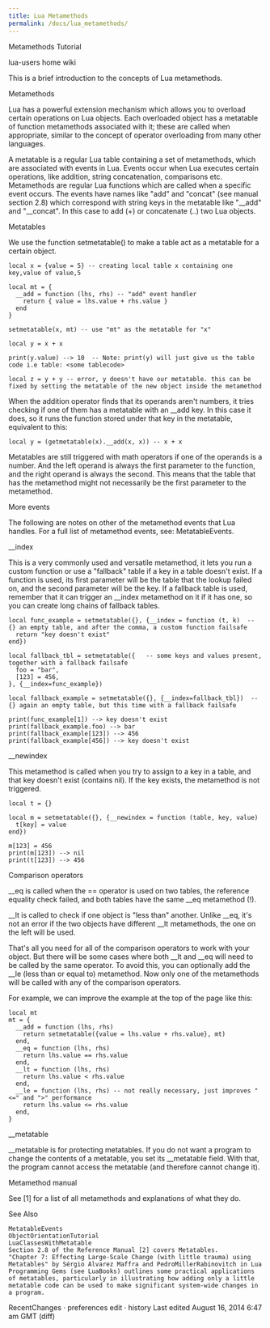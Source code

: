 ```yaml
---
title: Lua Metamethods
permalink: /docs/lua_metamethods/
---
```

Metamethods Tutorial
	
lua-users home
	wiki

This is a brief introduction to the concepts of Lua metamethods.

Metamethods

Lua has a powerful extension mechanism which allows you to overload certain operations on Lua objects. Each overloaded object has a metatable of function metamethods associated with it; these are called when appropriate, similar to the concept of operator overloading from many other languages.

A metatable is a regular Lua table containing a set of metamethods, which are associated with events in Lua. Events occur when Lua executes certain operations, like addition, string concatenation, comparisons etc. Metamethods are regular Lua functions which are called when a specific event occurs. The events have names like "add" and "concat" (see manual section 2.8) which correspond with string keys in the metatable like "__add" and "__concat". In this case to add (+) or concatenate (..) two Lua objects.

Metatables

We use the function setmetatable() to make a table act as a metatable for a certain object.

    local x = {value = 5} -- creating local table x containing one key,value of value,5

    local mt = {
      __add = function (lhs, rhs) -- "add" event handler
        return { value = lhs.value + rhs.value }
      end
    }

    setmetatable(x, mt) -- use "mt" as the metatable for "x"

    local y = x + x

    print(y.value) --> 10  -- Note: print(y) will just give us the table code i.e table: <some tablecode>

    local z = y + y -- error, y doesn't have our metatable. this can be fixed by setting the metatable of the new object inside the metamethod

When the addition operator finds that its operands aren't numbers, it tries checking if one of them has a metatable with an __add key. In this case it does, so it runs the function stored under that key in the metatable, equivalent to this:

    local y = (getmetatable(x).__add(x, x)) -- x + x

Metatables are still triggered with math operators if one of the operands is a number. And the left operand is always the first parameter to the function, and the right operand is always the second. This means that the table that has the metamethod might not necessarily be the first parameter to the metamethod.

More events

The following are notes on other of the metamethod events that Lua handles. For a full list of metamethod events, see: MetatableEvents.

__index

This is a very commonly used and versatile metamethod, it lets you run a custom function or use a "fallback" table if a key in a table doesn't exist. If a function is used, its first parameter will be the table that the lookup failed on, and the second parameter will be the key. If a fallback table is used, remember that it can trigger an __index metamethod on it if it has one, so you can create long chains of fallback tables.

    local func_example = setmetatable({}, {__index = function (t, k)  -- {} an empty table, and after the comma, a custom function failsafe
      return "key doesn't exist"
    end})

    local fallback_tbl = setmetatable({   -- some keys and values present, together with a fallback failsafe
      foo = "bar",
      [123] = 456,
    }, {__index=func_example})

    local fallback_example = setmetatable({}, {__index=fallback_tbl})  -- {} again an empty table, but this time with a fallback failsafe

    print(func_example[1]) --> key doesn't exist
    print(fallback_example.foo) --> bar
    print(fallback_example[123]) --> 456
    print(fallback_example[456]) --> key doesn't exist

__newindex

This metamethod is called when you try to assign to a key in a table, and that key doesn't exist (contains nil). If the key exists, the metamethod is not triggered.

    local t = {}

    local m = setmetatable({}, {__newindex = function (table, key, value)
      t[key] = value
    end})

    m[123] = 456
    print(m[123]) --> nil
    print(t[123]) --> 456

Comparison operators

__eq is called when the == operator is used on two tables, the reference equality check failed, and both tables have the same __eq metamethod (!).

__lt is called to check if one object is "less than" another. Unlike __eq, it's not an error if the two objects have different __lt metamethods, the one on the left will be used.

That's all you need for all of the comparison operators to work with your object. But there will be some cases where both __lt and __eq will need to be called by the same operator. To avoid this, you can optionally add the __le (less than or equal to) metamethod. Now only one of the metamethods will be called with any of the comparison operators.

For example, we can improve the example at the top of the page like this:

    local mt
    mt = {
      __add = function (lhs, rhs)
        return setmetatable({value = lhs.value + rhs.value}, mt)
      end,
      __eq = function (lhs, rhs)
        return lhs.value == rhs.value
      end,
      __lt = function (lhs, rhs)
        return lhs.value < rhs.value
      end,
      __le = function (lhs, rhs) -- not really necessary, just improves "<=" and ">" performance
        return lhs.value <= rhs.value
      end,
    }

__metatable

__metatable is for protecting metatables. If you do not want a program to change the contents of a metatable, you set its __metatable field. With that, the program cannot access the metatable (and therefore cannot change it).

Metamethod manual

See [1] for a list of all metamethods and explanations of what they do.

See Also

    MetatableEvents
    ObjectOrientationTutorial
    LuaClassesWithMetatable
    Section 2.8 of the Reference Manual [2] covers Metatables.
    "Chapter 7: Effecting Large-Scale Change (with little trauma) using Metatables" by Sérgio Alvarez Maffra and PedroMillerRabinovitch in Lua Programming Gems (see LuaBooks) outlines some practical applications of metatables, particularly in illustrating how adding only a little metatable code can be used to make significant system-wide changes in a program. 

RecentChanges · preferences
edit · history
Last edited August 16, 2014 6:47 am GMT (diff) 
